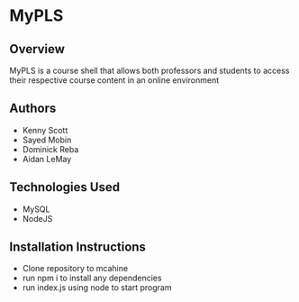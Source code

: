 # MyPLS

## Overview
MyPLS is a course shell that allows both professors and students to access their respective course content in an online environment

## Authors
* Kenny Scott
* Sayed Mobin
* Dominick Reba
* Aidan LeMay

## Technologies Used
* MySQL
* NodeJS

## Installation Instructions
* Clone repository to mcahine
* run npm i to install any dependencies
* run index.js using node to start program
